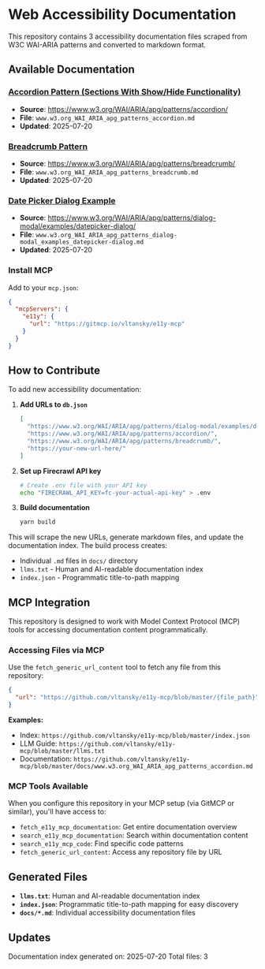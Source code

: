 # Web Accessibility Documentation

This repository contains 3 accessibility documentation files scraped from W3C WAI-ARIA patterns and converted to markdown format.

## Available Documentation

### [Accordion Pattern (Sections With Show/Hide Functionality)](https://github.com/vltansky/e11y-mcp/blob/master/docs/www.w3.org_WAI_ARIA_apg_patterns_accordion.md)
- **Source**: https://www.w3.org/WAI/ARIA/apg/patterns/accordion/
- **File**: `www.w3.org_WAI_ARIA_apg_patterns_accordion.md`
- **Updated**: 2025-07-20

### [Breadcrumb Pattern](https://github.com/vltansky/e11y-mcp/blob/master/docs/www.w3.org_WAI_ARIA_apg_patterns_breadcrumb.md)
- **Source**: https://www.w3.org/WAI/ARIA/apg/patterns/breadcrumb/
- **File**: `www.w3.org_WAI_ARIA_apg_patterns_breadcrumb.md`
- **Updated**: 2025-07-20

### [Date Picker Dialog Example](https://github.com/vltansky/e11y-mcp/blob/master/docs/www.w3.org_WAI_ARIA_apg_patterns_dialog-modal_examples_datepicker-dialog.md)
- **Source**: https://www.w3.org/WAI/ARIA/apg/patterns/dialog-modal/examples/datepicker-dialog/
- **File**: `www.w3.org_WAI_ARIA_apg_patterns_dialog-modal_examples_datepicker-dialog.md`
- **Updated**: 2025-07-20

### Install MCP

Add to your `mcp.json`:
```json
{
  "mcpServers": {
    "e11y": {
      "url": "https://gitmcp.io/vltansky/e11y-mcp"
    }
  }
}
```
## How to Contribute

To add new accessibility documentation:

1. **Add URLs to `db.json`**
   ```json
   [
     "https://www.w3.org/WAI/ARIA/apg/patterns/dialog-modal/examples/datepicker-dialog/",
     "https://www.w3.org/WAI/ARIA/apg/patterns/accordion/",
     "https://www.w3.org/WAI/ARIA/apg/patterns/breadcrumb/",
     "https://your-new-url-here/"
   ]
   ```

2. **Set up Firecrawl API key**
   ```bash
   # Create .env file with your API key
   echo "FIRECRAWL_API_KEY=fc-your-actual-api-key" > .env
   ```

3. **Build documentation**
   ```bash
   yarn build
   ```

This will scrape the new URLs, generate markdown files, and update the documentation index. The build process creates:
- Individual `.md` files in `docs/` directory
- `llms.txt` - Human and AI-readable documentation index
- `index.json` - Programmatic title-to-path mapping

## MCP Integration

This repository is designed to work with Model Context Protocol (MCP) tools for accessing documentation content programmatically.

### Accessing Files via MCP

Use the `fetch_generic_url_content` tool to fetch any file from this repository:

```json
{
  "url": "https://github.com/vltansky/e11y-mcp/blob/master/{file_path}"
}
```

**Examples:**
- Index: `https://github.com/vltansky/e11y-mcp/blob/master/index.json`
- LLM Guide: `https://github.com/vltansky/e11y-mcp/blob/master/llms.txt`
- Documentation: `https://github.com/vltansky/e11y-mcp/blob/master/docs/www.w3.org_WAI_ARIA_apg_patterns_accordion.md`
### MCP Tools Available

When you configure this repository in your MCP setup (via GitMCP or similar), you'll have access to:

- `fetch_e11y_mcp_documentation`: Get entire documentation overview
- `search_e11y_mcp_documentation`: Search within documentation content
- `search_e11y_mcp_code`: Find specific code patterns
- `fetch_generic_url_content`: Access any repository file by URL


## Generated Files

- **`llms.txt`**: Human and AI-readable documentation index
- **`index.json`**: Programmatic title-to-path mapping for easy discovery
- **`docs/*.md`**: Individual accessibility documentation files

## Updates

Documentation index generated on: 2025-07-20
Total files: 3
